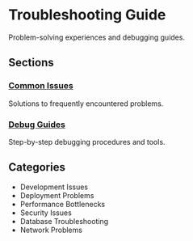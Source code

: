 # Troubleshooting Guide

Problem-solving experiences and debugging guides.

## Sections

### [Common Issues](./common-issues.md)
Solutions to frequently encountered problems.

### [Debug Guides](./debug-guides.md)
Step-by-step debugging procedures and tools.

## Categories

- Development Issues
- Deployment Problems
- Performance Bottlenecks
- Security Issues
- Database Troubleshooting
- Network Problems

